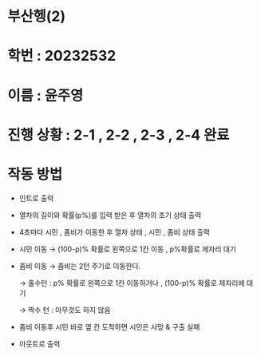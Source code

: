 # 부산헹(2)
# 학번 : 20232532 
# 이름 : 윤주영
# 진행 상황 : 2-1 , 2-2 , 2-3 , 2-4 완료
# 작동 방법
- 인트로 출력
- 열차의 길이와 확률(p%)를 입력 받은 후 열차의 초기 상태 출력
- 4초마다 시민 , 좀비가 이동한 후 열차 상태 , 시민 , 좀비 상태 출력
- 시민 이동 → (100-p)% 확률로 왼쪽으로 1칸 이동 , p%확률로 제자리 대기
- 좀비 이동 → 좀비는 2턴 주기로 이동한다.
    
    → 홀수턴 :  p% 확률로 왼쪽으로 1칸 이동하거나 , (100-p)% 확률로 제자리에 대기
    
    → 짝수 턴 : 아무것도 하지 않음
    
- 좀비 이동후 시민 바로 옆 칸 도착하면 시민은 사망 & 구출 실패
- 아웃트로 출력 
